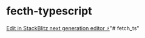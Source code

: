 # fecth-typescript

[Edit in StackBlitz next generation editor ⚡️](https://stackblitz.com/~/github.com/AntonioSalces/fecth-typescript)"# fetch_ts" 
